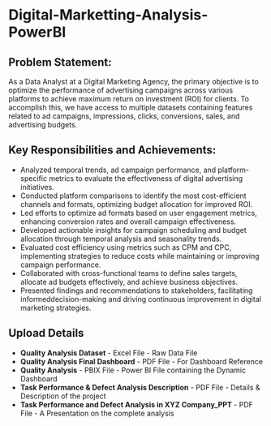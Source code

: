 # Digital-Marketting-Analysis-PowerBI

## Problem Statement:
As a Data Analyst at a Digital Marketing Agency, the primary objective is to optimize the performance of advertising campaigns across various platforms to achieve maximum return on investment (ROI) for clients. To accomplish this, we have access to multiple datasets containing features related to ad campaigns, impressions, clicks, conversions, sales, and advertising budgets.

## Key Responsibilities and Achievements:
* Analyzed temporal trends, ad campaign performance, and platform-specific metrics to evaluate the effectiveness of digital advertising initiatives.
* Conducted platform comparisons to identify the most cost-efficient channels and formats, optimizing budget allocation for improved ROI.
* Led efforts to optimize ad formats based on user engagement metrics, enhancing conversion rates and overall campaign effectiveness.
* Developed actionable insights for campaign scheduling and budget allocation through temporal analysis and seasonality trends.
* Evaluated cost efficiency using metrics such as CPM and CPC, implementing strategies to reduce costs while maintaining or improving campaign performance.
* Collaborated with cross-functional teams to define sales targets, allocate ad budgets effectively, and achieve business objectives.
* Presented findings and recommendations to stakeholders, facilitating informeddecision-making and driving continuous improvement in digital marketing strategies.

## Upload Details
* **Quality Analysis Dataset** - Excel File - Raw Data File
* **Quality Analysis Final Dashboard** - PDF File - For Dashboard Reference
* **Quality Analysis** - PBIX File - Power BI File containing the Dynamic Dashboard
* **Task Performance & Defect Analysis Description** - PDF File - Details & Description of the project
* **Task Performance and Defect Analysis in XYZ Company_PPT** - PDF File - A Presentation on the complete analysis
